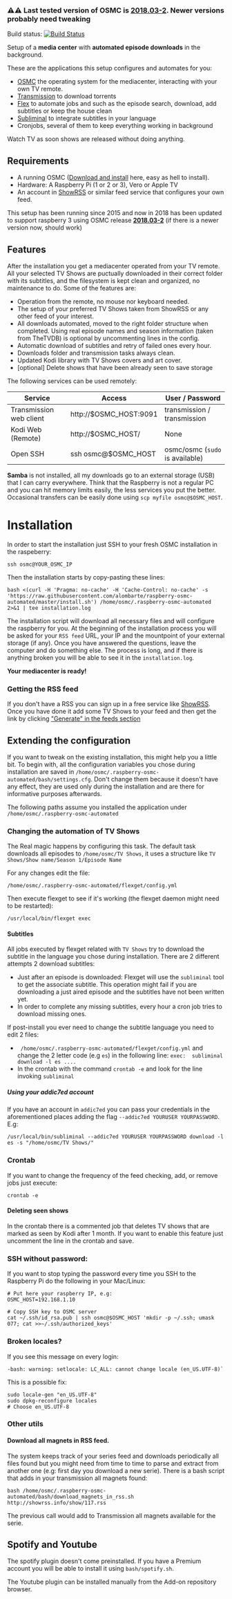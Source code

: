 ### ⚠️⚠️ Last tested version of OSMC is [**2018.03-2**](https://osmc.tv/download/images/). Newer versions probably need tweaking

Build status: [![Build Status](https://travis-ci.org/alombarte/raspberry-osmc-automated.svg?branch=master)](https://travis-ci.org/alombarte/raspberry-osmc-automated)

Setup of a **media center**  with **automated episode downloads** in the background.

These are the applications this setup configures and automates for you:

- [OSMC](https://osmc.tv/) the operating system for the mediacenter, interacting with your own TV remote.
- [Transmission](http://www.transmissionbt.com/) to download torrents
- [Flex](http://flexget.com/) to automate jobs and such as the episode search, download, add subtitles or keep the house clean
- [Subliminal](https://github.com/Diaoul/subliminal) to integrate subtitles in your language
- Cronjobs, several of them to keep everything working in background

Watch TV as soon shows are released without doing anything.


## Requirements
- A running OSMC ([Download and install](https://osmc.tv/download/) here, easy as hell to install).
- Hardware: A Raspberry Pi (1 or 2 or 3), Vero or Apple TV
- An account in [ShowRSS](https://showrss.info/) or similar feed service that configures your own feed.

This setup has been running since 2015 and now in 2018 has been updated to support raspberry 3 using OSMC release [**2018.03-2**](https://osmc.tv/download/images/) (if there is a newer version now, should work)

## Features
After the installation you get a mediacenter operated from your TV remote. All your selected TV Shows are puctually downloaded in their correct folder with its subtitles, and the filesystem is kept clean and organized, no maintenance to do. Some of the features are:

- Operation from the remote, no mouse nor keyboard needed.
- The setup of your preferred TV Shows taken from ShowRSS or any other feed of your interest.
- All downloads automated, moved to the right folder structure when completed.  Using real episode names and season information (taken from TheTVDB) is optional by uncommenting lines in the config.
- Automatic download of subtitles and retry of failed ones every hour.
- Downloads folder and transmission tasks always clean.
- Updated Kodi library with TV Shows covers and art cover.
- [optional] Delete shows that have been already seen to save storage

The following services can be used remotely:

Service  | Access  | User / Password
-------- | ---- | -----------
Transmission web client | http://$OSMC_HOST:9091 | transmission / transmission
Kodi Web (Remote) | http://$OSMC_HOST/ | None
Open SSH | ssh osmc@$OSMC_HOST |  osmc/osmc (`sudo` is available)

**Samba** is not installed, all my downloads go to an external storage (USB) that I can carry everywhere. Think that the Raspberry is not a regular PC and you can hit memory limits easily, the less services you put the better. Occasional transfers can be easily done using `scp myfile osmc@$OSMC_HOST`.


# Installation
In order to start the installation just SSH to your fresh OSMC installation in the raspeberry:

	ssh osmc@YOUR_OSMC_IP

Then the installation starts by copy-pasting these lines:

	bash <(curl -H 'Pragma: no-cache' -H 'Cache-Control: no-cache' -s 'https://raw.githubusercontent.com/alombarte/raspberry-osmc-automated/master/install.sh') /home/osmc/.raspberry-osmc-automated  2>&1 | tee installation.log

The installation script will download all necessary files and will configure the raspberry for you. At the beginning of the installation process you will be asked for your `RSS feed` URL, your IP and the mountpoint of your external storage (if any). Once you have answered the questions, leave the computer and do something else. The process is long, and if there is anything broken you will be able to see it in the `installation.log`.

**Your mediacenter is ready!**

### Getting the RSS feed
If you don't have a RSS you can sign up in a free service like [ShowRSS](http://showrss.info). Once you have done it add some TV Shows to your feed and then get the link by clicking ["Generate" in the feeds section](https://showrss.info/?cs=feeds)


## Extending the configuration
If you want to tweak on the existing installation, this might help you a little bit. To begin with, all the configuration variables you chose during installation are saved in `/home/osmc/.raspberry-osmc-automated/bash/settings.cfg`. Don't change them because it doesn't have any effect, they are used only during the installation and are there for informative purposes afterwards.

The following paths assume you installed the application under `/home/osmc/.raspberry-osmc-automated`

### Changing the automation of TV Shows
The Real magic happens by configuring this task. The default task downloads all episodes to `/home/osmc/TV Shows`, it uses a structure like `TV Shows/Show name/Season 1/Episode Name`

For any changes edit the file:

	/home/osmc/.raspberry-osmc-automated/flexget/config.yml

Then execute flexget to see if it's working (the flexget daemon might need to be restarted):

	/usr/local/bin/flexget exec

#### Subtitles
All jobs executed by flexget related with `TV Shows` try to download the subtitle in the language you chose during installation. There are 2 different attempts 2 download subtitles:

- Just after an episode is downloaded: Flexget will use the `subliminal` tool to get the associate subtitle. This operation might fail if you are downloading a just aired episode and the subtitles have not been written yet.
- In order to complete any missing subtitles, every hour a cron job tries to download missing ones.

If post-install you ever need to change the subtitle language you need to edit 2 files:

- `	/home/osmc/.raspberry-osmc-automated/flexget/config.yml` and change the 2 letter code (e.g `es`) in the following line: `exec:  subliminal download -l es ....`
- In the crontab with the command `crontab -e` and look for the line invoking `subliminal`

##### Using your addic7ed account
If you have an account in `addic7ed` you can pass your credentials in the aforementioned places adding the flag `--addic7ed YOURUSER YOURPASSWORD`. E.g:

	/usr/local/bin/subliminal --addic7ed YOURUSER YOURPASSWORD download -l es -s "/home/osmc/TV Shows/"

### Crontab
If you want to change the frequency of the feed checking, add, or remove jobs just execute:

	crontab -e

#### Deleting seen shows
In the crontab there is a commented job that deletes TV shows that are marked as seen by Kodi after 1 month. If you want to enable this feature just uncomment the line in the crontab and save.

### SSH without password:
If you want to stop typing the password every time you SSH to the Raspberry Pi do the following in your Mac/Linux:

	# Put here your raspberry IP, e.g:
	OSMC_HOST=192.168.1.10

	# Copy SSH key to OSMC server
	cat ~/.ssh/id_rsa.pub | ssh osmc@$OSMC_HOST 'mkdir -p ~/.ssh; umask 077; cat >>~/.ssh/authorized_keys'


### Broken locales?
If you see this message on every login:

	-bash: warning: setlocale: LC_ALL: cannot change locale (en_US.UTF-8)`

This is a possible fix:

    sudo locale-gen "en_US.UTF-8"
    sudo dpkg-reconfigure locales
    # Choose en_US.UTF-8

### Other utils
#### Download all magnets in RSS feed.
The system keeps track of your series feed and downloads periodically all files found but you might need from time to time to parse and extract from another one (e.g: first day you download a new serie).
There is a bash script that adds in your transmission all magnets found:

	bash /home/osmc/.raspberry-osmc-automated/bash/download_magnets_in_rss.sh http://showrss.info/show/117.rss

The previous call would add to Transmission all magnets available for the serie.

## Spotify and Youtube
The spotify plugin doesn't come preinstalled. If you have a Premium account you will be able to install it using `bash/spotify.sh`.

The Youtube plugin can be installed manually from the Add-on repository browser.
